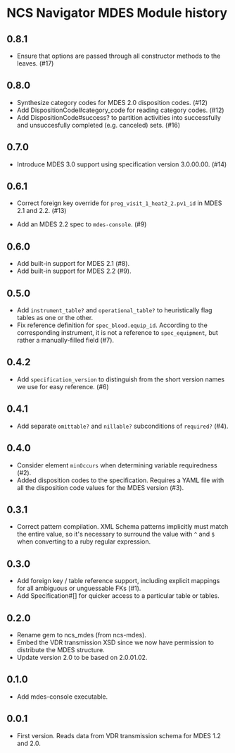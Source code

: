 NCS Navigator MDES Module history
=================================

0.8.1
------

- Ensure that options are passed through all constructor methods to the leaves.
  (#17)

0.8.0
-----

- Synthesize category codes for MDES 2.0 disposition codes.  (#12)
- Add DispositionCode#category_code for reading category codes.  (#12)
- Add DispositionCode#success? to partition activities into
  successfully and unsuccesfully completed (e.g. canceled) sets.
  (#16)

0.7.0
-----

- Introduce MDES 3.0 support using specification version
  3.0.00.00. (#14)

0.6.1
-----

- Correct foreign key override for `preg_visit_1_heat2_2.pv1_id` in
  MDES 2.1 and 2.2. (#13)

- Add an MDES 2.2 spec to `mdes-console`. (#9)

0.6.0
-----

- Add built-in support for MDES 2.1 (#8).
- Add built-in support for MDES 2.2 (#9).

0.5.0
-----

- Add `instrument_table?` and `operational_table?` to heuristically
  flag tables as one or the other.
- Fix reference definition for `spec_blood.equip_id`. According to the
  corresponding instrument, it is not a reference to `spec_equipment`,
  but rather a manually-filled field (#7).

0.4.2
-----

- Add `specification_version` to distinguish from the short version
  names we use for easy reference. (#6)

0.4.1
-----

- Add separate `omittable?` and `nillable?` subconditions of
  `required?` (#4).

0.4.0
-----

- Consider element `minOccurs` when determining variable
  requiredness (#2).
- Added disposition codes to the specification. Requires a YAML file
  with all the disposition code values for the MDES version (#3).

0.3.1
-----

- Correct pattern compilation. XML Schema patterns implicitly must
  match the entire value, so it's necessary to surround the value with
  `^` and `$` when converting to a ruby regular expression.

0.3.0
-----

- Add foreign key / table reference support, including explicit
  mappings for all ambiguous or unguessable FKs (#1).
- Add Specification#[] for quicker access to a particular table or
  tables.

0.2.0
-----

- Rename gem to ncs_mdes (from ncs-mdes).
- Embed the VDR transmission XSD since we now have permission to
  distribute the MDES structure.
- Update version 2.0 to be based on 2.0.01.02.

0.1.0
-----

- Add mdes-console executable.

0.0.1
-----

- First version. Reads data from VDR transmission schema for MDES 1.2
  and 2.0.
